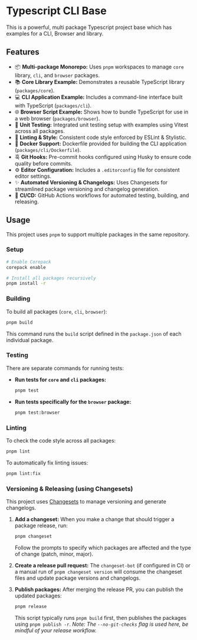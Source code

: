 # Typescript CLI Base

This is a powerful, multi package Typescript project base which has examples for a CLI, Browser and library.

## Features

*   📦 **Multi-package Monorepo:** Uses `pnpm` workspaces to manage `core` library, `cli`, and `browser` packages.
*   📚 **Core Library Example:** Demonstrates a reusable TypeScript library (`packages/core`).
*   💻 **CLI Application Example:** Includes a command-line interface built with TypeScript (`packages/cli`).
*   🌐 **Browser Script Example:** Shows how to bundle TypeScript for use in a web browser (`packages/browser`).
*   🧪 **Unit Testing:** Integrated unit testing setup with examples using Vitest across all packages.
*   💅 **Linting & Style:** Consistent code style enforced by ESLint & Stylistic.
*   🐳 **Docker Support:** Dockerfile provided for building the CLI application (`packages/cli/Dockerfile`).
*   훅 **Git Hooks:** Pre-commit hooks configured using Husky to ensure code quality before commits.
*   ⚙️ **Editor Configuration:** Includes a `.editorconfig` file for consistent editor settings.
*   ✨ **Automated Versioning & Changelogs:** Uses Changesets for streamlined package versioning and changelog generation.
*   🚀 **CI/CD:** GitHub Actions workflows for automated testing, building, and releasing.

## Usage

This project uses `pnpm` to support multiple packages in the same repository.

### Setup

```bash
# Enable Corepack
corepack enable

# Install all packages recursively
pnpm install -r
```

### Building

To build all packages (`core`, `cli`, `browser`):

```bash
pnpm build
```

This command runs the `build` script defined in the `package.json` of each individual package.

### Testing

There are separate commands for running tests:

*   **Run tests for `core` and `cli` packages:**

    ```bash
    pnpm test
    ```

*   **Run tests specifically for the `browser` package:**

    ```bash
    pnpm test:browser
    ```

### Linting

To check the code style across all packages:

```bash
pnpm lint
```

To automatically fix linting issues:

```bash
pnpm lint:fix
```

### Versioning & Releasing (using Changesets)

This project uses [Changesets](https://github.com/changesets/changesets) to manage versioning and generate changelogs.

1.  **Add a changeset:** When you make a change that should trigger a package release, run:

    ```bash
    pnpm changeset
    ```
    Follow the prompts to specify which packages are affected and the type of change (patch, minor, major).

2.  **Create a release pull request:** The `changeset-bot` (if configured in CI) or a manual run of `pnpm changeset version` will consume the changeset files and update package versions and changelogs.

3.  **Publish packages:** After merging the release PR, you can publish the updated packages:

    ```bash
    pnpm release
    ```
    This script typically runs `pnpm build` first, then publishes the packages using `pnpm publish -r`. *Note: The `--no-git-checks` flag is used here, be mindful of your release workflow.*

